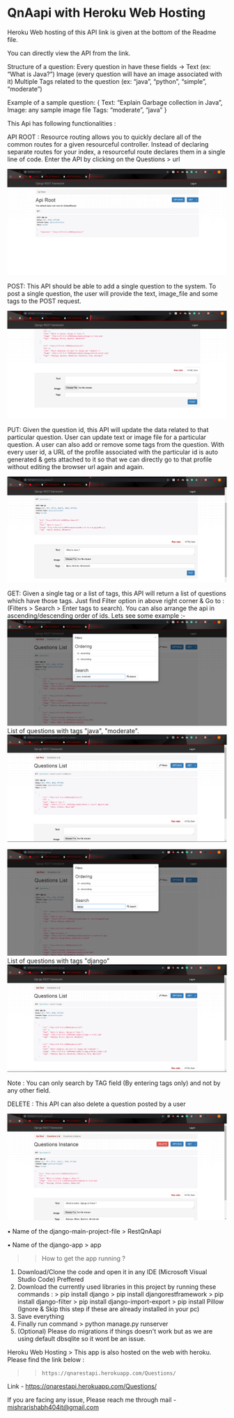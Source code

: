 # QnAapi with Heroku Web Hosting 
Heroku Web hosting of this API link is given at the bottom of the Readme file. 

You can directly view the API from the link.

Structure of a question:
Every question in have these fields → Text (ex: “What is Java?”) 
Image (every question will have an image associated with it) 
Multiple Tags related to the question (ex: “java”, “python”, “simple”, “moderate”)

Example of a sample question: { Text: “Explain Garbage collection in Java”, Image: any sample image file Tags: “moderate”, “java” }

This Api has following functionalities :

API ROOT : Resource routing allows you to quickly declare all of the common routes for a given resourceful controller. Instead of declaring separate routes for your index,
a resourceful route declares them in a single line of code. Enter the API by clicking on the Questions > url 

![](working-screenshots/apiroot.jpg)


POST: This API should be able to add a single question to the system. To post a single question, the user will provide the text, image_file and some tags to the POST request.

![](working-screenshots/Post.jpg)

PUT: Given the question id, this API will update the data related to that particular question. User can update text or image file for a particular question. A user can also add or remove some tags from the question. With every user id, a URL of the profile associated with the particular id is auto generated & gets attached to it so that we can directly go to that profile without editing the browser url again and again.

![](working-screenshots/Put.jpg)

GET: Given a single tag or a list of tags, this API will return a list of questions which have those tags. Just find Filter option in above right corner & Go to :
(Filters > Search > Enter tags to search).
You can also arrange the api in ascending/descending order of ids.
Lets see some example :-
![](working-screenshots/Search_Get1.jpg)
List of questions with tags "java", "moderate".
![](working-screenshots/Search_Get2.jpg)

![](working-screenshots/Search_Get3.jpg)
List of questions with tags "django"
![](working-screenshots/Search_Get4.jpg)

Note : You can only search by TAG field (By entering tags only) 
and not by any other field.


DELETE : This API can also delete a question posted by a user

![](working-screenshots/Delete.jpg)


• Name of the django-main-project-file > RestQnAapi

• Name of the django-app > app

>> How to get the app running ?

1. Download/Clone the code and open it in any IDE (Microsoft Visual Studio Code) Preffered
2. Download the currently used libraries in this project by running these commands :
                   > pip install django 
                   > pip install djangorestframework
                   > pip install django-filter
                   > pip install django-import-export
                   > pip install Pillow
                  (Ignore & Skip this step if these are already installed in your pc)
3. Save everything
4. Finally run command > python manage.py runserver
5. (Optional) Please do migrations if things doesn't work but as we are using default dbsqlite so it wont be an issue.

Heroku Web Hosting > This app is also hosted on the web with heroku. Please find the link below :

>>     https://qnarestapi.herokuapp.com/Questions/
Link - https://qnarestapi.herokuapp.com/Questions/

If you are facing any issue, Please reach me through mail - mishrarishabh404it@gmail.com
